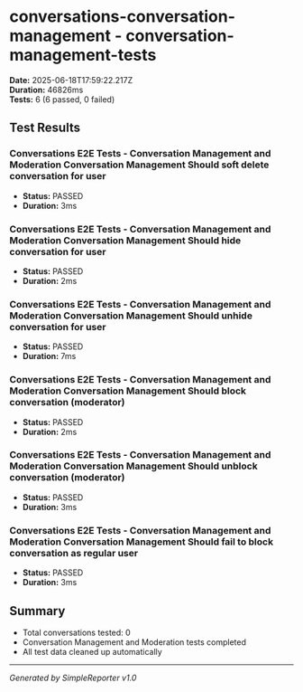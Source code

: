 # conversations-conversation-management - conversation-management-tests

**Date:** 2025-06-18T17:59:22.217Z  
**Duration:** 46826ms  
**Tests:** 6 (6 passed, 0 failed)

## Test Results


### Conversations E2E Tests - Conversation Management and Moderation Conversation Management Should soft delete conversation for user
- **Status:** PASSED
- **Duration:** 3ms



### Conversations E2E Tests - Conversation Management and Moderation Conversation Management Should hide conversation for user
- **Status:** PASSED
- **Duration:** 2ms



### Conversations E2E Tests - Conversation Management and Moderation Conversation Management Should unhide conversation for user
- **Status:** PASSED
- **Duration:** 7ms



### Conversations E2E Tests - Conversation Management and Moderation Conversation Management Should block conversation (moderator)
- **Status:** PASSED
- **Duration:** 2ms



### Conversations E2E Tests - Conversation Management and Moderation Conversation Management Should unblock conversation (moderator)
- **Status:** PASSED
- **Duration:** 3ms



### Conversations E2E Tests - Conversation Management and Moderation Conversation Management Should fail to block conversation as regular user
- **Status:** PASSED
- **Duration:** 3ms



## Summary

- Total conversations tested: 0
- Conversation Management and Moderation tests completed
- All test data cleaned up automatically

---
*Generated by SimpleReporter v1.0*
